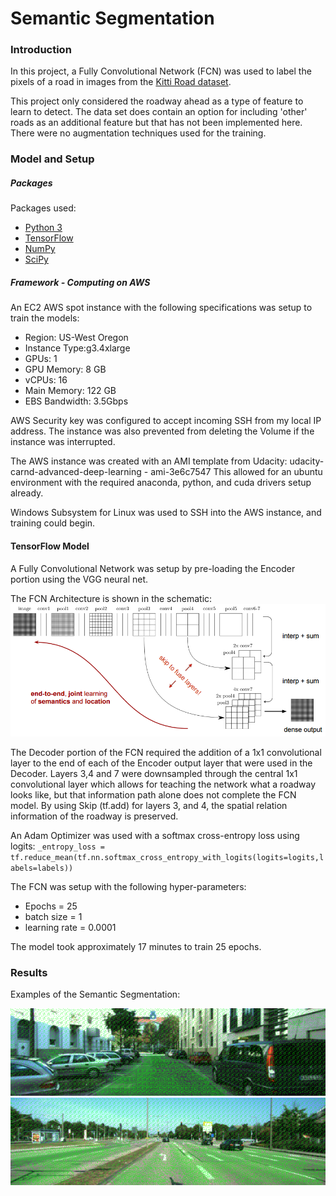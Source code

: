 # Semantic Segmentation
### Introduction
In this project, a Fully Convolutional Network (FCN) was used to label the pixels of a road in images from the [Kitti Road dataset](http://www.cvlibs.net/datasets/kitti/eval_road.php).

This project only considered the roadway ahead as a type of feature to learn to detect. The data set does contain an option for including 'other' roads as an additional feature but that has not been implemented here. There were no augmentation techniques used for the training.

### Model and Setup
##### Packages
Packages used:
 - [Python 3](https://www.python.org/)
 - [TensorFlow](https://www.tensorflow.org/)
 - [NumPy](http://www.numpy.org/)
 - [SciPy](https://www.scipy.org/)
 
 ##### Framework - Computing on AWS
 An EC2 AWS spot instance with the following specifications was setup to train the models:
 
 * Region: US-West Oregon
 * Instance Type:g3.4xlarge
 * GPUs: 1
 * GPU Memory: 8 GB
 * vCPUs: 16
 * Main Memory: 122 GB
 * EBS Bandwidth: 3.5Gbps
 
 AWS Security key was configured to accept incoming SSH from my local IP address. The instance was also prevented from deleting the Volume if the instance was interrupted.
 
 The AWS instance was created with an AMI template from Udacity: udacity-carnd-advanced-deep-learning - ami-3e6c7547
 This allowed for an ubuntu environment with the required anaconda, python, and cuda drivers setup already.
 
 Windows Subsystem for Linux was used to SSH into the AWS instance, and training could begin.
 
 #### TensorFlow Model
 A Fully Convolutional Network was setup by pre-loading the Encoder portion using the VGG neural net.
 
 The FCN Architecture is shown in the schematic:
 ![FCN](fcn_2.png)
 
 The Decoder portion of the FCN required the addition of a 1x1 convolutional layer to the end of each of the Encoder output layer that were used in the Decoder. Layers 3,4 and 7 were downsampled through the central 1x1 convolutional layer which allows for teaching the network what a roadway looks like, but that information path alone does not complete the FCN model. By using Skip (tf.add) for layers 3, and 4, the spatial relation information of the roadway is preserved.
 
 An Adam Optimizer was used with a softmax cross-entropy loss using logits:
 `_entropy_loss = tf.reduce_mean(tf.nn.softmax_cross_entropy_with_logits(logits=logits,labels=labels))`
 
 The FCN was setup with the following hyper-parameters:
 
 *  Epochs = 25
 *  batch size = 1
 *  learning rate = 0.0001
 
 The model took approximately 17 minutes to train 25 epochs.
 
 ### Results
 Examples of the Semantic Segmentation:
 
 ![runexample1](example1.png)
 ![runexample2](example2.png)
 